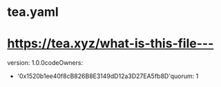 # tea.yaml

# https://tea.xyz/what-is-this-file---
version: 1.0.0codeOwners:
  - '0x1520b1ee40f8cB826B8E3149dD12a3D27EA5fb8D'quorum: 1
